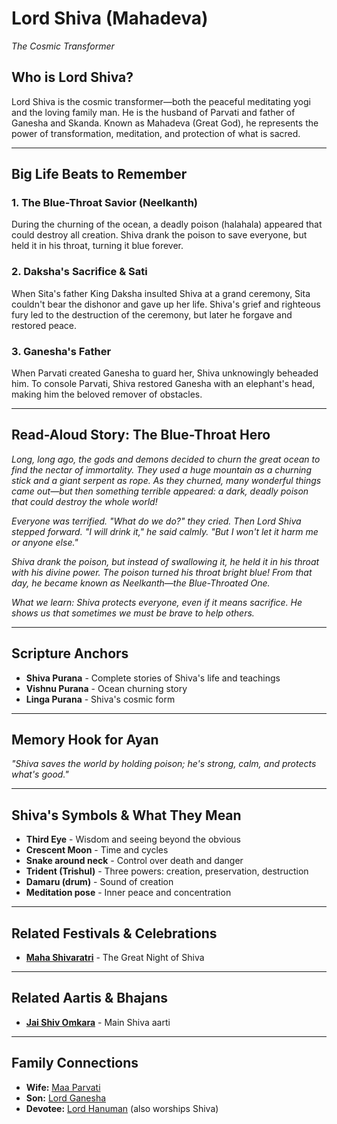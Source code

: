 # Lord Shiva (Mahadeva)
*The Cosmic Transformer*

## Who is Lord Shiva?

Lord Shiva is the cosmic transformer—both the peaceful meditating yogi and the loving family man. He is the husband of Parvati and father of Ganesha and Skanda. Known as Mahadeva (Great God), he represents the power of transformation, meditation, and protection of what is sacred.

---

## Big Life Beats to Remember

### 1. **The Blue-Throat Savior (Neelkanth)**
During the churning of the ocean, a deadly poison (halahala) appeared that could destroy all creation. Shiva drank the poison to save everyone, but held it in his throat, turning it blue forever.

### 2. **Daksha's Sacrifice & Sati**
When Sita's father King Daksha insulted Shiva at a grand ceremony, Sita couldn't bear the dishonor and gave up her life. Shiva's grief and righteous fury led to the destruction of the ceremony, but later he forgave and restored peace.

### 3. **Ganesha's Father**
When Parvati created Ganesha to guard her, Shiva unknowingly beheaded him. To console Parvati, Shiva restored Ganesha with an elephant's head, making him the beloved remover of obstacles.

---

## Read-Aloud Story: The Blue-Throat Hero

*Long, long ago, the gods and demons decided to churn the great ocean to find the nectar of immortality. They used a huge mountain as a churning stick and a giant serpent as rope. As they churned, many wonderful things came out—but then something terrible appeared: a dark, deadly poison that could destroy the whole world!*

*Everyone was terrified. "What do we do?" they cried. Then Lord Shiva stepped forward. "I will drink it," he said calmly. "But I won't let it harm me or anyone else."*

*Shiva drank the poison, but instead of swallowing it, he held it in his throat with his divine power. The poison turned his throat bright blue! From that day, he became known as Neelkanth—the Blue-Throated One.*

*What we learn: Shiva protects everyone, even if it means sacrifice. He shows us that sometimes we must be brave to help others.*

---

## Scripture Anchors
- **Shiva Purana** - Complete stories of Shiva's life and teachings
- **Vishnu Purana** - Ocean churning story
- **Linga Purana** - Shiva's cosmic form

---

## Memory Hook for Ayan
*"Shiva saves the world by holding poison; he's strong, calm, and protects what's good."*

---

## Shiva's Symbols & What They Mean
- **Third Eye** - Wisdom and seeing beyond the obvious
- **Crescent Moon** - Time and cycles
- **Snake around neck** - Control over death and danger
- **Trident (Trishul)** - Three powers: creation, preservation, destruction
- **Damaru (drum)** - Sound of creation
- **Meditation pose** - Inner peace and concentration

---

## Related Festivals & Celebrations
- **[Maha Shivaratri](../section1-festivals/01-maha-shivaratri.md)** - The Great Night of Shiva

---

## Related Aartis & Bhajans
- **[Jai Shiv Omkara](../section2-aartis-bhajans/08-jai-shiv-omkara.md)** - Main Shiva aarti

---

## Family Connections
- **Wife:** [Maa Parvati](./07-maa-parvati.md)
- **Son:** [Lord Ganesha](./03-lord-ganesha.md)
- **Devotee:** [Lord Hanuman](./04-lord-hanuman.md) (also worships Shiva)